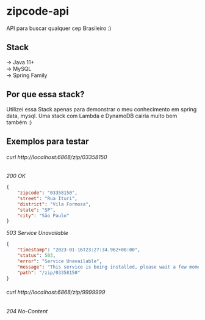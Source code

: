 # zipcode-api
API para buscar qualquer cep Brasileiro :)<br>

## Stack
-> Java 11+<br>
-> MySQL<br>
-> Spring Family<br>

## Por que essa stack?
Utilizei essa Stack apenas para demonstrar o meu conhecimento em spring data, mysql.
Uma stack com Lambda e DynamoDB cairia muito bem também :)

## Exemplos para testar
###### curl http://localhost:6868/zip/03358150
*200 OK*
```JSON
{
    "zipcode": "03358150",
    "street": "Rua Ituri",
    "district": "Vila Formosa",
    "state": "SP",
    "city": "São Paulo"
}
```

*503 Service Unavailable*
```JSON
{
    "timestamp": "2023-01-16T23:27:34.962+00:00",
    "status": 503,
    "error": "Service Unavailable",
    "message": "This service is being installed, please wait a few moments.",
    "path": "/zip/03358150"
}
```

###### curl http://localhost:6868/zip/9999999
*204 No-Content*
